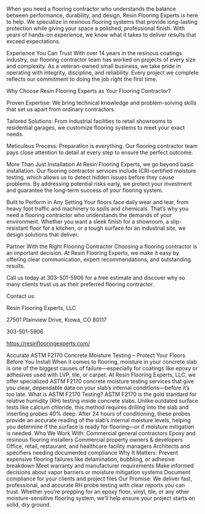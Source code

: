 When you need a flooring contractor who understands the balance between performance, durability, and design, Resin Flooring Experts is here to help. We specialize in resinous flooring systems that provide long-lasting protection while giving your space a polished, professional finish. With years of hands-on experience, we know what it takes to deliver results that exceed expectations.

Experience You Can Trust
With over 14 years in the resinous coatings industry, our flooring contractor team has worked on projects of every size and complexity. As a veteran-owned small business, we take pride in operating with integrity, discipline, and reliability. Every project we complete reflects our commitment to doing the job right the first time.

Why Choose Resin Flooring Experts as Your Flooring Contractor?

Proven Expertise: We bring technical knowledge and problem-solving skills that set us apart from ordinary contractors.

Tailored Solutions: From industrial facilities to retail showrooms to residential garages, we customize flooring systems to meet your exact needs.

Meticulous Process: Preparation is everything. Our flooring contractor team pays close attention to detail at every step to ensure the perfect outcome.

More Than Just Installation
At Resin Flooring Experts, we go beyond basic installation. Our flooring contractor services include ICRI-certified moisture testing, which allows us to detect hidden issues before they cause problems. By addressing potential risks early, we protect your investment and guarantee the long-term success of your flooring system.

Built to Perform in Any Setting
Your floors face daily wear and tear, from heavy foot traffic and machinery to spills and chemicals. That’s why you need a flooring contractor who understands the demands of your environment. Whether you want a sleek finish for a showroom, a slip-resistant floor for a kitchen, or a tough surface for an industrial site, we design solutions that deliver.

Partner With the Right Flooring Contractor
Choosing a flooring contractor is an important decision. At Resin Flooring Experts, we make it easy by offering clear communication, expert recommendations, and outstanding results.

Call us today at 303-501-5906 for a free estimate and discover why so many clients trust us as their preferred flooring contractor.

Contact us:

Resin Flooring Experts, LLC

27501 Plainview Drive, Kiowa, CO 80117

303-501-5906

https://resinflooringexperts.com/


Accurate ASTM F2170 Concrete Moisture Testing – Protect Your Floors Before You Install
When it comes to flooring, moisture in your concrete slab is one of the biggest causes of failure—especially for coatings like epoxy or adhesives used with LVP, tile, or carpet. At Resin Flooring Experts, LLC, we offer specialized ASTM F2170 concrete moisture testing services that give you clear, dependable data on your slab’s internal conditions—before it’s too late.
What is ASTM F2170 Testing?
ASTM F2170 is the gold standard for relative humidity (RH) testing inside concrete slabs. Unlike outdated surface tests like calcium chloride, this method requires drilling into the slab and inserting probes 40% deep. After 24 hours of conditioning, these probes provide an accurate reading of the slab’s internal moisture levels, helping you determine if the surface is ready for flooring—or if moisture mitigation is needed.
Who We Work With:
Commercial general contractors
Epoxy and resinous flooring installers
Commercial property owners & developers
Office, retail, restaurant, and healthcare facility managers
Architects and specifiers needing documented compliance
Why It Matters:
Prevent expensive flooring failures like delamination, bubbling, or adhesive breakdown
Meet warranty and manufacturer requirements
Make informed decisions about vapor barriers or moisture mitigation systems
Document compliance for your clients and project files
Our Promise:
We deliver fast, professional, and accurate RH probe testing with clear reports you can trust. Whether you're prepping for an epoxy floor, vinyl, tile, or any other moisture-sensitive flooring system, we’ll help ensure your project starts on solid, dry ground.


